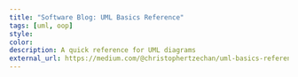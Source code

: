 ```yaml
---
title: "Software Blog: UML Basics Reference"
tags: [uml, oop]
style:
color:
description: A quick reference for UML diagrams
external_url: https://medium.com/@christophertzechan/uml-basics-reference-efe7848c7f68?sk=c33230cb87678cbbe969054a961e1d76
---
```

